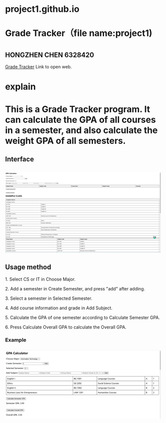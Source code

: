 # project1.github.io
<h1>Grade Tracker（file name:project1)<h1>
<h2>HONGZHEN CHEN   6328420</h2>
<a href="https://sleepingcayman.github.io/project1.github.io/project1/">Grade Tracker</a> Link to open web.

<h1>explain<h1>
<p>This is a Grade Tracker program. It can calculate the GPA of all courses in a semester, and also calculate the weight GPA of all semesters.</P>

<h2>Interface<h2>
<img src="https://github.com/SleepingCayman/project1.github.io/blob/main/project1/Interface.png" >
<h2>Usage method</h2>
<P>
1. Select CS or IT in Choose Major.</p>
<p>
2. Add a semester in Create Semester, and press "add" after adding.</p>
<p>
3. Select a semester in Selected Semester.</p>
<p>
4. Add course information and grade in Add Subject.</p>
<p>
5. Calculate the GPA of one semester according to Calculate Semester GPA.</p>
<p>
6. Press Calculate Overall GPA to calculate the Overall GPA.
</p>

<h3>Example<h3>
<img src="https://github.com/SleepingCayman/project1.github.io/blob/main/project1/EXAMPLE.png" >

